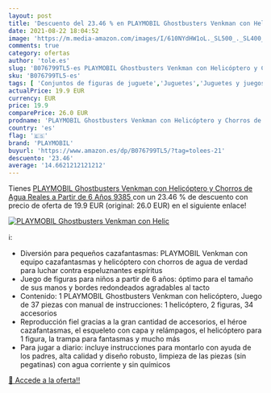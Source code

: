 ```yaml
---
layout: post
title: 'Descuento del 23.46 % en PLAYMOBIL Ghostbusters Venkman con Helic'
date: 2021-08-22 18:04:52
image: 'https://m.media-amazon.com/images/I/610NYdHW1oL._SL500_._SL400_.jpg'
comments: true
category: ofertas
author: 'tole.es'
slug: 'B076799TL5-es PLAYMOBIL Ghostbusters Venkman con Helicóptero y Chorros...'
sku: 'B076799TL5-es'
tags: [ 'Conjuntos de figuras de juguete','Juguetes','Juguetes y juegos','Muñecos y figuras','playmobil', ]
actualPrice: 19.9 EUR
currency: EUR
price: 19.9
comparePrice: 26.0 EUR
prodname: 'PLAYMOBIL Ghostbusters Venkman con Helicóptero y Chorros de Agua Reales  a Partir de 6 Años  9385 '
country: 'es'
flag: '🇪🇸'
brand: 'PLAYMOBIL'
buyurl: 'https://www.amazon.es/dp/B076799TL5/?tag=tolees-21'
descuento: '23.46'
average: '14.6621212121212'
---
```


Tienes [PLAYMOBIL Ghostbusters Venkman con Helicóptero y Chorros de Agua Reales  a Partir de 6 Años  9385 ](https://www.amazon.es/dp/B076799TL5/?tag=tolees-21) con un 23.46 % de descuento con precio de oferta de 19.9 EUR (original: 26.0 EUR) en el siguiente enlace!

[![PLAYMOBIL Ghostbusters Venkman con Helic](https://m.media-amazon.com/images/I/610NYdHW1oL._SL500_._SL400_.jpg)](https://www.amazon.es/dp/B076799TL5/?tag=tolees-21)

ℹ️:

- Diversión para pequeños cazafantasmas: PLAYMOBIL Venkman con equipo cazafantasmas y helicóptero con chorros de agua de verdad para luchar contra espeluznantes espíritus
- Juego de figuras para niños a partir de 6 años: óptimo para el tamaño de sus manos y bordes redondeados agradables al tacto
- Contenido: 1 PLAYMOBIL Ghostbusters Venkman con helicóptero, Juego de 37 piezas con manual de instrucciones: 1 helicóptero, 2 figuras, 34 accesorios
- Reproducción fiel gracias a la gran cantidad de accesorios, el héroe cazafantasmas, el esqueleto con capa y relámpagos, el helicóptero para 1 figura, la trampa para fantasmas y mucho más
- Para jugar a diario: incluye instrucciones para montarlo con ayuda de los padres, alta calidad y diseño robusto, limpieza de las piezas (sin pegatinas) con agua corriente y sin químicos

[🛒 Accede a la oferta!!](https://www.amazon.es/dp/B076799TL5/?tag=tolees-21)
